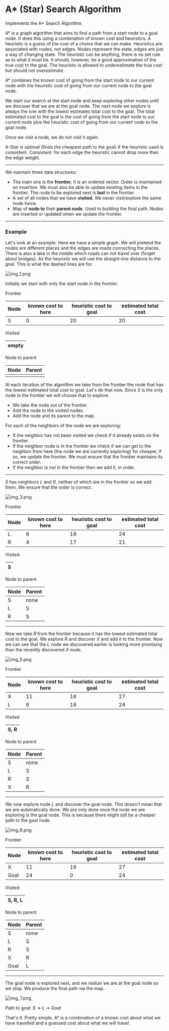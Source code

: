 # A* (Star) Search Algorithm

Implements the A* Search Algorithm.

A* is a graph algorithm that aims to find a path from a start node to a goal node.
It does this using a combination of known cost and heuristics. A heuristic is a guess of the cost of a choice that
we can make. Heuristics are associated with nodes, not edges. Nodes represent the state, edges are just
a way of changing state. The heuristic can be anything, there is no set rule as to what it must be.
It should, however, be a good approximation of the true cost to the goal. The heuristic is allowed to
underestimate the true cost but should not overestimate.

A* combines the known cost of going from the start node to our current node with the heuristic cost
of going from our current node to the goal node.

We start our search at the start node and keep exploring other nodes until we discover that we are at the
goal node. The next node we explore is always the one with the lowest estimates total cost to the goal.
The total estimated cost to the goal is the cost of going from the start node to our current node plus the heuristic
cost
of going from our current node to the goal node.

Once we visit a node, we do not visit it again.

A-Star is optimal (finds the cheapest path to the goal) if the heuristic used is consistent.
Consistent: for each edge the heuristic cannot drop more than the edge weight.

---

We maintain three data structures:

- The main one is the **frontier**, it is an ordered vector. Order is maintained on insertion. We must also be able to
  update existing items in the frontier. The node to be explored next is **last** in the frontier.
- A set of all nodes that we have **visited**. We never visit/explore the same node twice.
- Map of **node to** their **parent node**. Used to building the final path. Nodes are inserted or updated when we update the frontier. 

---

### Example

Let's look at an example. Here we have a simple graph. We will pretend the nodes are different places and the edges
are roads connecting the places. There is also a lake in the middle which roads can not travel over (forget about
bridges).
As the heuristic we will use the straight-line distance to the goal. This is what the dashed lines are for.

![img_1.png](img_1.png)

Initially we start with only the start node in the frontier.

Frontier

| Node | known cost to here | heuristic cost to goal | estimated total cost |
|------|--------------------|------------------------|----------------------|
| S    | 0                  | 20                     | 20                   |

Visited

| empty |
|-------|

Node to parent

| Node | Parent |
|------|--------|
|      |        |

At each iteration of the algorithm we take from the frontier the node that has the lowest estimated
total cost to goal. Let's do that now. Since _S_ is the only node in the frontier we will choose that to explore.

- We take the node out of the frontier.
- Add the node to the visited nodes.
- Add the node and its parent to the map.

For each of the neighbors of the node we are exploring:

- If the neighbor has not been visited we check if it already exists on the frontier.
- If the neighbor node is in the frontier we check if we can get to the neighbor from here (the node we are currently
  exploring) for cheaper, if so, we update the frontier. We must ensure that the frontier maintains its correct order.
- If the neighbor is not in the frontier then we add it, in order.

---

_S_ has neighbors _L_ and _R_, neither of which are in the frontier so we add them. We ensure that the order is correct.

![img_3.png](img_3.png)

Frontier

| Node | known cost to here | heuristic cost to goal | estimated total cost |
|------|--------------------|------------------------|----------------------|
| L    | 6                  | 18                     | 24                   |
| R    | 4                  | 17                     | 21                   |

Visited

| S |
|---|

Node to parent

| Node | Parent |
|------|--------|
| S    | none   |
| L    | S      |
| R    | S      |

---

Now we take _R_ from the frontier because it has the lowest estimated total cost to the goal. We explore _R_ and
discover _X_ and add it to the frontier. Now we can see that the _L_ node we discovered earlier is looking more
promising
than the recently discovered _X_ node.

![img_5.png](img_5.png)

Frontier

| Node | known cost to here | heuristic cost to goal | estimated total cost |
|------|--------------------|------------------------|----------------------|
| X    | 11                 | 16                     | 27                   |
| L    | 6                  | 18                     | 24                   |

Visited

| S, R |
|------|

Node to parent

| Node | Parent |
|------|--------|
| S    | none   |
| L    | S      |
| R    | S      |
| X    | R      |

---

We now explore node _L_ and discover the goal node. This doesn't mean that we are automatically done. We are only done
once the node we are exploring is the goal node. This is because there might still be a cheaper path to the goal node.

![img_6.png](img_6.png)


Frontier

| Node | known cost to here | heuristic cost to goal | estimated total cost |
|------|--------------------|------------------------|----------------------|
| X    | 11                 | 16                     | 27                   |
| Goal | 24                 | 0                      | 24                   |

Visited

| S, R, L |
|---------|

Node to parent

| Node | Parent |
|------|--------|
| S    | none   |
| L    | S      |
| R    | S      |
| X    | R      |
| Goal | L      |

---

The goal node is explored next, and we realize we are at the goal node so we stop. We produce the final path via the map.

![img_7.png](img_7.png)

Path to goal: _S_ -> _L_ -> _Goal_

That's it. Pretty simple. A* is a combination of a known cost about what we have travelled and a guessed cost about 
what we will travel.